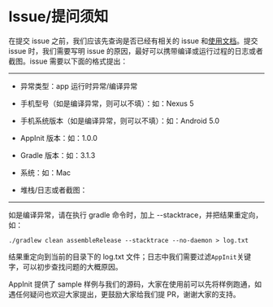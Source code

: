 # Issue/提问须知

在提交 issue 之前，我们应该先查询是否已经有相关的 issue 和[使用文档](https://github.com/bingoogolapple/AppInit/blob/master/docs/user-manual.md)。提交 issue 时，我们需要写明 issue 的原因，最好可以携带编译或运行过程的日志或者截图。issue 需要以下面的格式提出：

----

* 异常类型：app 运行时异常/编译异常

* 手机型号（如是编译异常，则可以不填）：如：Nexus 5

* 手机系统版本（如是编译异常，则可以不填）：如：Android 5.0

* AppInit 版本：如：1.0.0

* Gradle 版本：如：3.1.3

* 系统：如：Mac

* 堆栈/日志或者截图：

----

如是编译异常，请在执行 gradle 命令时，加上 --stacktrace，并把结果重定向，如：

```shell
./gradlew clean assembleRelease --stacktrace --no-daemon > log.txt
```

结果重定向到当前的目录下的 log.txt 文件；日志中我们需要过滤`AppInit`关键字，可以初步查找问题的大概原因。

AppInit 提供了 sample 样例与我们的源码，大家在使用前可以先将样例跑通，如遇任何疑问也欢迎大家提出，更鼓励大家给我们提 PR，谢谢大家的支持。